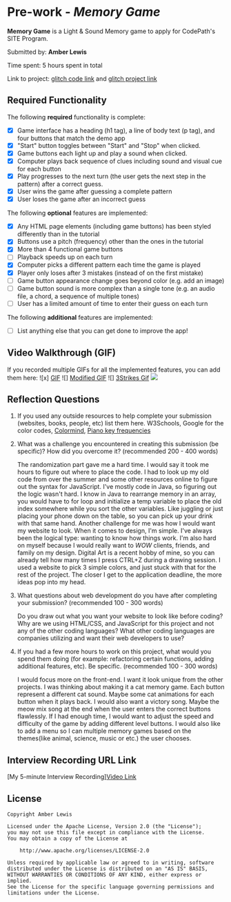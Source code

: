 # Pre-work - _Memory Game_

**Memory Game** is a Light & Sound Memory game to apply for CodePath's SITE Program.

Submitted by: <b>Amber Lewis</b>

Time spent: 5 hours spent in total

Link to project: <a href="https://glitch.com/edit/#!/simon-light-game?path=index.html%3A1%3A0">glitch code link</a> and <a href="https://simon-light-game.glitch.me">glitch project link</a>

## Required Functionality

The following **required** functionality is complete:

- [x] Game interface has a heading (h1 tag), a line of body text (p tag), and four buttons that match the demo app
- [x] "Start" button toggles between "Start" and "Stop" when clicked.
- [x] Game buttons each light up and play a sound when clicked.
- [x] Computer plays back sequence of clues including sound and visual cue for each button
- [x] Play progresses to the next turn (the user gets the next step in the pattern) after a correct guess.
- [x] User wins the game after guessing a complete pattern
- [x] User loses the game after an incorrect guess

The following **optional** features are implemented:

- [x] Any HTML page elements (including game buttons) has been styled differently than in the tutorial
- [x] Buttons use a pitch (frequency) other than the ones in the tutorial
- [x] More than 4 functional game buttons
- [ ] Playback speeds up on each turn
- [x] Computer picks a different pattern each time the game is played
- [x] Player only loses after 3 mistakes (instead of on the first mistake)
- [ ] Game button appearance change goes beyond color (e.g. add an image)
- [ ] Game button sound is more complex than a single tone (e.g. an audio file, a chord, a sequence of multiple tones)
- [ ] User has a limited amount of time to enter their guess on each turn

The following **additional** features are implemented:

- [ ] List anything else that you can get done to improve the app!

## Video Walkthrough (GIF)

If you recorded multiple GIFs for all the implemented features, you can add them here:
![x] <a href="http://g.recordit.co/fxyetSUMw8.gif">GIF</a>
![] <a href="http://g.recordit.co/xBPNKsEiHl.gif">Modified GIF</a>
![] <a href="http://g.recordit.co/S0pV6MpulY.gif">3Strikes Gif</a>
![](gif4-link-here)

## Reflection Questions

1. If you used any outside resources to help complete your submission (websites, books, people, etc) list them here.
   W3Schools, Google for the color codes, <a href="http://colormind.io/">Colormind</a>, <a href="https://en.wikipedia.org/wiki/Piano_key_frequencies">Piano key frequencies</a>

2. What was a challenge you encountered in creating this submission (be specific)? How did you overcome it? (recommended 200 - 400 words)

   The randomization part gave me a hard time. I would say it took me hours to figure out where to place the code. I had to look up my old code from over the summer and some other resources online to figure out the syntax for JavaScript.
   I've mostly code in Java, so figuring out the logic wasn't hard. I know in Java to rearrange memory in an array, you would have to for loop and initialize a temp variable to place the old index somewhere while you sort the other variables.
   Like juggling or just placing your phone down on the table, so you can pick up your drink with that same hand.
   Another challenge for me was how I would want my website to look. When it comes to design, I'm simple. I've always been the logical type: wanting to know how things work.
   I'm also hard on myself because I would really want to <i>WOW</i> clients, friends, and family on my design. Digital Art is a recent hobby of mine, so you can already tell how
   many times I press CTRL+Z during a drawing session. I used a website to pick 3 simple colors, and just stuck with that for the rest of the project. The closer I get to the application
   deadline, the more ideas pop into my head.

3. What questions about web development do you have after completing your submission? (recommended 100 - 300 words)

   Do you draw out what you want your website to look like before coding?
   Why are we using HTML/CSS, and JavaScript for this project and not any of the other coding languages?
   What other coding languages are companies utilizing and want their web developers to use?

4. If you had a few more hours to work on this project, what would you spend them doing (for example: refactoring certain functions, adding additional features, etc). Be specific. (recommended 100 - 300 words)
  
   I would focus more on the front-end. I want it look unique from the other projects. I was thinking about making it a cat memory game. Each button represent a different
   cat sound. Maybe some cat animations for each button when it plays back. I would also want a victory song. Maybe the meow mix song at the end when the user enters the
   correct buttons flawlessly. 
   If I had enough time, I would want to adjust the speed and difficulty of the game by adding different level buttons. I would also like to add a menu so I can multiple
   memory games based on the themes(like animal, science, music or etc.) the user chooses. 

## Interview Recording URL Link

[My 5-minute Interview Recording]<a href="https://drive.google.com/drive/u/0/folders/1AJWnDOuj6PkuLkvFUOBoNAvzWDay3Jii">Video Link</a>

## License

    Copyright Amber Lewis

    Licensed under the Apache License, Version 2.0 (the "License");
    you may not use this file except in compliance with the License.
    You may obtain a copy of the License at

        http://www.apache.org/licenses/LICENSE-2.0

    Unless required by applicable law or agreed to in writing, software
    distributed under the License is distributed on an "AS IS" BASIS,
    WITHOUT WARRANTIES OR CONDITIONS OF ANY KIND, either express or implied.
    See the License for the specific language governing permissions and
    limitations under the License.
